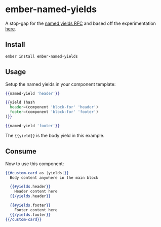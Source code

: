 # ember-named-yields

A stop-gap for the [named yields RFC] and based off the experimentation [here].

## Install

```no-highlight
ember install ember-named-yields
```

## Usage

Setup the named yields in your component template:

```hbs
{{named-yield 'header'}}

{{yield (hash
  header=(component 'block-for' 'header')
  footer=(component 'block-for' 'footer')
)}}

{{named-yield 'footer'}}
```

The `{{yield}}` is the body yield in this example.

## Consume

Now to use this component:

```hbs
{{#custom-card as |yields|}}
  Body content anywhere in the main block

  {{#yields.header}}
    Header content here
  {{/yields.header}}

  {{#yields.footer}}
    Footer content here
  {{/yields.footer}}
{{/custom-card}}
```


[named yields RFC]: https://github.com/emberjs/rfcs/pull/72
[here]: https://github.com/knownasilya/ember-yielded-portals
